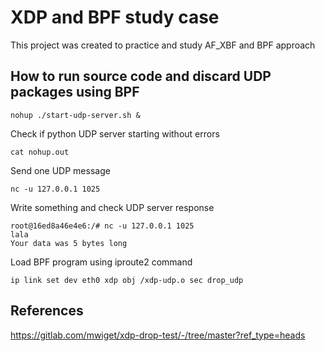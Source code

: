 # XDP and BPF study case

This project was created to practice and study AF_XBF and BPF approach

## How to run source code and discard UDP packages using BPF

    nohup ./start-udp-server.sh &

Check if python UDP server starting without errors

    cat nohup.out

Send one UDP message

    nc -u 127.0.0.1 1025 

Write something and check UDP server response

```
root@16ed8a46e4e6:/# nc -u 127.0.0.1 1025
lala
Your data was 5 bytes long
```
Load BPF program using iproute2 command

    ip link set dev eth0 xdp obj /xdp-udp.o sec drop_udp


## References

https://gitlab.com/mwiget/xdp-drop-test/-/tree/master?ref_type=heads
